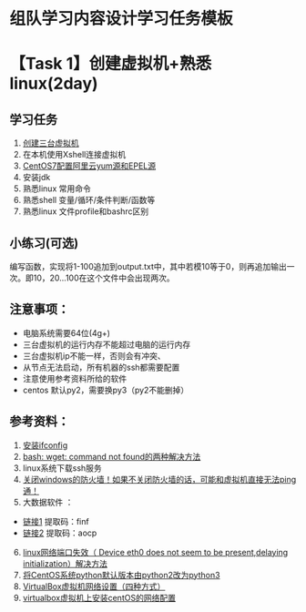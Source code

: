 # 组队学习内容设计学习任务模板


# 【Task 1】创建虚拟机+熟悉linux(2day)

## 学习任务
1. [创建三台虚拟机](https://mp.weixin.qq.com/s/WkjX8qz7nYvuX4k9vaCdZQ)
2. 在本机使用Xshell连接虚拟机
3. [CentOS7配置阿里云yum源和EPEL源](https://www.cnblogs.com/jimboi/p/8437788.html)
4. 安装jdk
5. 熟悉linux 常用命令
6. 熟悉shell 变量/循环/条件判断/函数等
7. 熟悉linux 文件profile和bashrc区别


## 小练习(可选)
编写函数，实现将1-100追加到output.txt中，其中若模10等于0，则再追加输出一次。即10，20...100在这个文件中会出现两次。

## 注意事项：
* 电脑系统需要64位(4g+)
* 三台虚拟机的运行内存不能超过电脑的运行内存
* 三台虚拟机ip不能一样，否则会有冲突、
* 从节点无法启动，所有机器的ssh都需要配置
* 注意使用参考资料所给的软件
* centos 默认py2，需要换py3（py2不能删掉）



## 参考资料：
 1. [安装ifconfig](https://jingyan.baidu.com/article/363872ec26bd0f6e4aa16f59.html)
 2. [bash: wget: command not found的两种解决方法](https://www.cnblogs.com/areyouready/p/8909665.html)
 3. linux系统下载ssh服务
 4. [关闭windows的防火墙！如果不关闭防火墙的话，可能和虚拟机直接无法ping通！](https://www.linuxidc.com/Linux/2017-11/148427.htm)
 5. 大数据软件 ：
 * [链接1](https://pan.baidu.com/s/17fEq3IPVoeE29cWCrSpO8Q) 提取码：finf
 * [链接2](https://pan.baidu.com/s/103kfumDoINwLM55wVWvEsw) 提取码：aocp 
 6. [linux网络端口失效（ Device eth0 does not seem to be present,delaying initialization）解决方法](https://blog.csdn.net/lan_xi/article/details/80826049)
 7. [将CentOS系统python默认版本由python2改为python3](https://blog.csdn.net/edogawachia/article/details/96975093)
 8. [VirtualBox虚拟机网络设置（四种方式）](https://blog.csdn.net/zhaihaifei/article/details/53309137)
 9. [virtualbox虚拟机上安装centOS的网络配置](https://www.cnblogs.com/liuling/archive/2013/06/03/centOS_net_config.html) 
